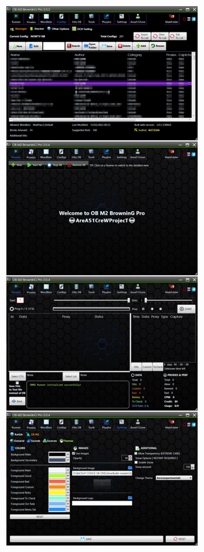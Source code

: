 
![image](https://github.com/Area51Crew/OB-M2-Browning/blob/main/Immagine%202022-02-14%20221431.jpg)
![image](https://github.com/Area51Crew/OB-M2-Browning/blob/main/Immagine%202022-02-04%20102218.jpg?raw=true)
![image](https://raw.githubusercontent.com/Area51Crew/OB-M2-Browning/main/Immagine%202022-02-04%20104617.jpg)
![image](https://raw.githubusercontent.com/Area51Crew/OB-M2-Browning/main/Immagine%202022-02-04%20105027.jpg)
